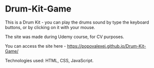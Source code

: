 # Drum-Kit-Game

This is a Drum Kit - you can play the drums sound by type the keyboard buttons, or by clicking on it with your mouse. 

The site was made during Udemy course, for CV purposes.

You can access the site here - https://popovalexei.github.io/Drum-Kit-Game/

Technologies used: HTML, CSS, JavaScript. 



